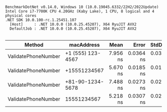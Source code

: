 ```

BenchmarkDotNet v0.14.0, Windows 10 (10.0.19045.6332/22H2/2022Update)
Intel Core i7-7700K CPU 4.20GHz (Kaby Lake), 1 CPU, 8 logical and 4 physical cores
.NET SDK 10.0.100-rc.1.25451.107
  [Host]     : .NET 10.0.0 (10.0.25.45207), X64 RyuJIT AVX2
  DefaultJob : .NET 10.0.0 (10.0.25.45207), X64 RyuJIT AVX2


```
| Method              | macAddress        | Mean     | Error     | StdDev    | Allocated |
|-------------------- |------------------ |---------:|----------:|----------:|----------:|
| ValidatePhoneNumber | +1 (555) 123-4567 | 7.956 ns | 0.0364 ns | 0.0340 ns |         - |
| ValidatePhoneNumber | +15551234567      | 5.670 ns | 0.0185 ns | 0.0154 ns |         - |
| ValidatePhoneNumber | +81-90-1234-5678  | 7.488 ns | 0.0273 ns | 0.0242 ns |         - |
| ValidatePhoneNumber | 15551234567       | 5.218 ns | 0.0307 ns | 0.0287 ns |         - |
